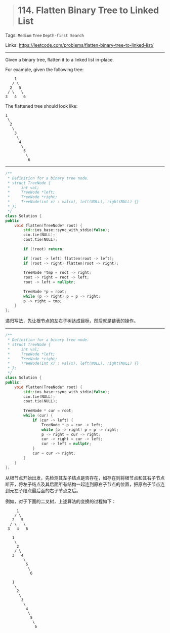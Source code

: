 > # 114. Flatten Binary Tree to Linked List

Tags: `Medium`  `Tree` `Depth-first Search`

Links: <https://leetcode.com/problems/flatten-binary-tree-to-linked-list/>

-----

Given a binary tree, flatten it to a linked list in-place.

For example, given the following tree:

```
    1
   / \
  2   5
 / \   \
3   4   6
```

The flattened tree should look like:

```
1
 \
  2
   \
    3
     \
      4
       \
        5
         \
          6
```

-----

```c++
/**
 * Definition for a binary tree node.
 * struct TreeNode {
 *     int val;
 *     TreeNode *left;
 *     TreeNode *right;
 *     TreeNode(int x) : val(x), left(NULL), right(NULL) {}
 * };
 */
class Solution {
public:
    void flatten(TreeNode* root) {
        std::ios_base::sync_with_stdio(false);
		cin.tie(NULL);
		cout.tie(NULL);
        
        if (!root) return;
        
        if (root -> left) flatten(root -> left);
        if (root -> right) flatten(root -> right);
        
        TreeNode *tmp = root -> right;
        root -> right = root -> left;
        root -> left = nullptr;
        
        TreeNode *p = root;
        while (p -> right) p = p -> right;
        p -> right = tmp;
    }
};
```

递归写法，先让根节点的左右子树达成目标，然后就是链表的操作。

-----

```c++
/**
 * Definition for a binary tree node.
 * struct TreeNode {
 *     int val;
 *     TreeNode *left;
 *     TreeNode *right;
 *     TreeNode(int x) : val(x), left(NULL), right(NULL) {}
 * };
 */
class Solution {
public:
    void flatten(TreeNode* root) {
        std::ios_base::sync_with_stdio(false);
		cin.tie(NULL);
		cout.tie(NULL);
        
        TreeNode * cur = root;
        while (cur) {
            if (cur -> left) {
                TreeNode * p = cur -> left;
                while (p -> right) p = p -> right;
                p -> right = cur -> right;
                cur -> right = cur -> left;
                cur -> left = nullptr;
            }
            cur = cur -> right;
        }
    }
};
```

从根节点开始出发，先检测其左子结点是否存在，如存在则将根节点和其右子节点断开，将左子结点及其后面所有结构一起连到原右子节点的位置，把原右子节点连到元左子结点最后面的右子节点之后。

例如，对于下面的二叉树，上述算法的变换的过程如下：

```
     1
    / \
   2   5
  / \   \
 3   4   6

   1
    \
     2
    / \
   3   4
        \
         5
          \
           6
           
   1
    \
     2
      \
       3
        \
         4
          \
           5
            \
             6
```